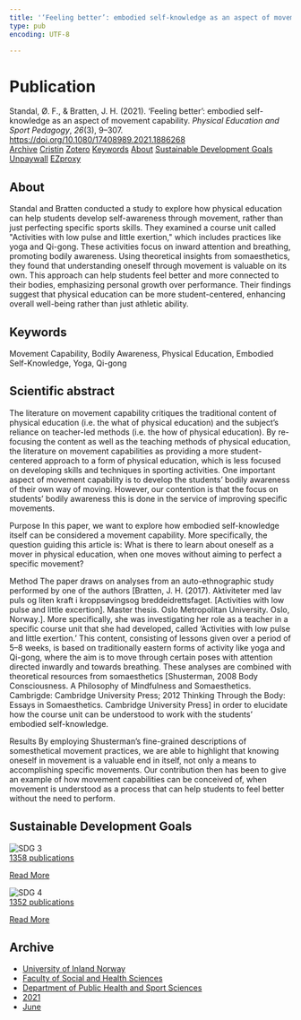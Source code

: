 ```yaml
---
title: '‘Feeling better’: embodied self-knowledge as an aspect of movement capability'
type: pub
encoding: UTF-8

---
```

<h1>Publication</h1>
<article id="csl-bib-container-UNND4EDD" class="csl-bib-container">
  <div class="csl-bib-body"> <div class="csl-entry">Standal, Ø. F., &#38; Bratten, J. H. (2021). ‘Feeling better’: embodied self-knowledge as an aspect of movement capability. <i>Physical Education and Sport Pedagogy</i>, <i>26</i>(3), 9–307. <a href="https://doi.org/10.1080/17408989.2021.1886268">https://doi.org/10.1080/17408989.2021.1886268</a></div> </div>
  <div class="csl-bib-buttons">
    <a href="#taxonomy-article-UNND4EDD" alt="archive" class="csl-bib-button">Archive</a>
    <a href="https://app.cristin.no/results/show.jsf?id=1914491" alt="Cristin" class="csl-bib-button">Cristin</a>
    <a href="http://zotero.org/groups/5881554/items/UNND4EDD" alt="Zotero" class="csl-bib-button">Zotero</a>
    <a href="#keywords-article-UNND4EDD" alt="keywords" class="csl-bib-button">Keywords</a>
    <a href="#about-article-UNND4EDD" alt="about_pub" class="csl-bib-button">About</a>
    <a href="#sdg-article-UNND4EDD" alt="sdg" class="csl-bib-button">Sustainable Development Goals</a>
    <a href="https://www.tandfonline.com/doi/pdf/10.1080/17408989.2021.1886268?needAccess=true" alt="Unpaywall" class="csl-bib-button">Unpaywall</a>
    <a href="https://www.tandfonline.com/doi/pdf/10.1080/17408989.2021.1886268?needAccess=true" alt="EZproxy" class="csl-bib-button">EZproxy</a>
  </div>
  <div id="csl-bib-meta-container-UNND4EDD"></div>
</article>
<div id="csl-bib-meta-UNND4EDD" class="csl-bib-meta">
  <article id="about-article-UNND4EDD" class="about_pub-article">
    <h1>About</h1>
    Standal and Bratten conducted a study to explore how physical education can help students develop self-awareness through movement, rather than just perfecting specific sports skills. They examined a course unit called "Activities with low pulse and little exertion," which includes practices like yoga and Qi-gong. These activities focus on inward attention and breathing, promoting bodily awareness. Using theoretical insights from somaesthetics, they found that understanding oneself through movement is valuable on its own. This approach can help students feel better and more connected to their bodies, emphasizing personal growth over performance. Their findings suggest that physical education can be more student-centered, enhancing overall well-being rather than just athletic ability.
  </article>
  <article id="keywords-article-UNND4EDD" class="keywords-article">
    <h1>Keywords</h1>
    Movement Capability, Bodily Awareness, Physical Education, Embodied Self-Knowledge, Yoga, Qi-gong
  </article>
  <article id="abstract-article-UNND4EDD" class="abstract-article">
    <h1>Scientific abstract</h1>
    The literature on movement capability critiques the traditional content of physical education (i.e. the what of physical education) and the subject’s reliance on teacher-led methods (i.e. the how of physical education). By re-focusing the content as well as the teaching methods of physical education, the literature on movement capabilities as providing a more student-centered approach to a form of physical education, which is less focused on developing skills and techniques in sporting activities. One important aspect of movement capability is to develop the students’ bodily awareness of their own way of moving. However, our contention is that the focus on students’ bodily awareness this is done in the service of improving specific movements. 
 
Purpose 
In this paper, we want to explore how embodied self-knowledge itself can be considered a movement capability. More specifically, the question guiding this article is: What is there to learn about oneself as a mover in physical education, when one moves without aiming to perfect a specific movement? 
 
Method 
The paper draws on analyses from an auto-ethnographic study performed by one of the authors [Bratten, J. H. (2017). Aktiviteter med lav puls og liten kraft i kroppsøvingsog breddeidrettsfaget. [Activities with low pulse and little excertion]. Master thesis. Oslo Metropolitan University. Oslo, Norway.]. More specifically, she was investigating her role as a teacher in a specific course unit that she had developed, called ‘Activities with low pulse and little exertion.’ This content, consisting of lessons given over a period of 5–8 weeks, is based on traditionally eastern forms of activity like yoga and Qi-gong, where the aim is to move through certain poses with attention directed inwardly and towards breathing. These analyses are combined with theoretical resources from somaesthetics [Shusterman, 2008 Body Consciousness. A Philosophy of Mindfulness and Somaesthetics. Cambrigde: Cambridge University Press; 2012 Thinking Through the Body: Essays in Somaesthetics. Cambridge University Press] in order to elucidate how the course unit can be understood to work with the students’ embodied self-knowledge. 
 
Results 
By employing Shusterman’s fine-grained descriptions of somesthetical movement practices, we are able to highlight that knowing oneself in movement is a valuable end in itself, not only a means to accomplishing specific movements. Our contribution then has been to give an example of how movement capabilities can be conceived of, when movement is understood as a process that can help students to feel better without the need to perform.
  </article>
  <article id="sdg-article-UNND4EDD" class="sdg-article">
    <h1>Sustainable Development Goals</h1>
    <div class="sdg-container"><div id="sdg3" class="sdg">
        <img src="{{< params subfolder >}}images/sdg/sdg03_en.png" class="image" alt="SDG 3">
        <div class="sdg-overlay">
          <a href="/en/archive/?key=?sdg=3#archive" class="sdg-publication-count"><span>1358</span> publications</a>
          <p><a href="https://sdgs.un.org/goals/goal3" class="sdg-read-more">Read More</a></p>
        </div>
      </div> <div id="sdg4" class="sdg">
        <img src="{{< params subfolder >}}images/sdg/sdg04_en.png" class="image" alt="SDG 4">
        <div class="sdg-overlay">
          <a href="/en/archive/?key=?sdg=4#archive" class="sdg-publication-count"><span>1352</span> publications</a>
          <p><a href="https://sdgs.un.org/goals/goal4" class="sdg-read-more">Read More</a></p>
        </div>
      </div></div>
  </article>
  <article id="taxonomy-article-UNND4EDD" class="taxonomy-article">
    <h1>Archive</h1>
    <ul>
      <li>
        <a href="/en/archive/?key=3DCRN523">University of Inland Norway</a>
      </li>
      <li>
        <a href="/en/archive/?key=IDKFS3MX">Faculty of Social and Health Sciences</a>
      </li>
      <li>
        <a href="/en/archive/?key=FJXE3Z8X">Department of Public Health and Sport Sciences</a>
      </li>
      <li>
        <a href="/en/archive/?key=HKMXV8PC">2021</a>
      </li>
      <li>
        <a href="/en/archive/?key=6GXGYN44">June</a>
      </li>
    </ul>
  </article>
</div>
